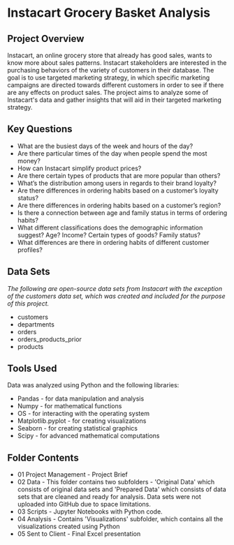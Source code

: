 # Instacart Grocery Basket Analysis
## Project Overview
Instacart, an online grocery store that already has good sales, wants to know more about sales patterns.  Instacart stakeholders are interested in the purchasing behaviors of the variety of customers in their database.  The goal is to use targeted marketing strategy, in which specific marketing campaigns are directed towards different customers in order to see if there are any effects on product sales.  The project aims to analyze some of Instacart's data and gather insights that will aid in their targeted marketing strategy.
## Key Questions
- What are the busiest days of the week and hours of the day?
- Are there particular times of the day when people spend the most money?
- How can Instacart simplify product prices?
- Are there certain types of products that are more popular than others?
- What’s the distribution among users in regards to their brand loyalty?
- Are there differences in ordering habits based on a customer’s loyalty status?
- Are there differences in ordering habits based on a customer’s region?
- Is there a connection between age and family status in terms of ordering
habits?
- What different classifications does the demographic information suggest?
Age? Income? Certain types of goods? Family status?
- What differences are there in ordering habits of different customer
profiles? 
## Data Sets
*The following are open-source data sets from Instacart with the exception of the customers data set, which was created and included for the purpose of this project.*
- customers
- departments
- orders
- orders_products_prior
- products
## Tools Used 
Data was analyzed using Python and the following libraries: 
- Pandas - for data manipulation and analysis
- Numpy - for mathematical functions 
- OS - for interacting with the operating system
- Matplotlib.pyplot - for creating visualizations  
- Seaborn - for creating statistical graphics 
- Scipy - for advanced mathematical computations
## Folder Contents 
- 01 Project Management - Project Brief
- 02 Data - This folder contains two subfolders - 'Original Data' which consists of original data sets and 'Prepared Data' which consists of data sets that are cleaned and ready for analysis.  Data sets were not uploaded into GitHub due to space limitations.
- 03 Scripts - Jupyter Notebooks with Python code.
- 04 Analysis - Contains 'Visualizations' subfolder, which contains all the visualizations created using Python
- 05 Sent to Client - Final Excel presentation
